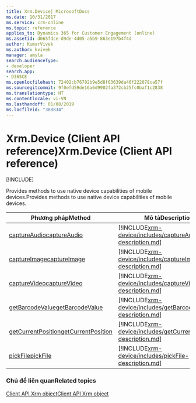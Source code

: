 ```yaml
---
title: Xrm.Device| MicrosoftDocs
ms.date: 10/31/2017
ms.service: crm-online
ms.topic: reference
applies_to: Dynamics 365 for Customer Engagement (online)
ms.assetid: d065fdce-d9de-4d05-a5b9-863e197b4f4d
author: KumarVivek
ms.author: kvivek
manager: amyla
search.audienceType:
- developer
search.app:
- D365CE
ms.openlocfilehash: 72402cb76702b9e5d8f03639da46f222078ca57f
ms.sourcegitcommit: 9f0efd59de16a6d9902fa372cb25fc0baf1c2838
ms.translationtype: HT
ms.contentlocale: vi-VN
ms.lasthandoff: 01/08/2019
ms.locfileid: "388834"
---
```

# <a name="xrmdevice-client-api-reference"></a><span data-ttu-id="d4dbc-102">Xrm.Device (Client API reference)</span><span class="sxs-lookup"><span data-stu-id="d4dbc-102">Xrm.Device (Client API reference)</span></span>

[!INCLUDE[](../../../includes/cc_applies_to_update_9_0_0.md)]

<span data-ttu-id="d4dbc-103">Provides methods to use native device capabilities of mobile devices.</span><span class="sxs-lookup"><span data-stu-id="d4dbc-103">Provides methods to use native device capabilities of mobile devices.</span></span> 


|                         <span data-ttu-id="d4dbc-104">Phương pháp</span><span class="sxs-lookup"><span data-stu-id="d4dbc-104">Method</span></span>                         |                                                       <span data-ttu-id="d4dbc-105">Mô tả</span><span class="sxs-lookup"><span data-stu-id="d4dbc-105">Description</span></span>                                                        |
|--------------------------------------------------------|--------------------------------------------------------------------------------------------------------------------------|
|       [<span data-ttu-id="d4dbc-106">captureAudio</span><span class="sxs-lookup"><span data-stu-id="d4dbc-106">captureAudio</span></span>](xrm-device/captureAudio.md)       |       [!INCLUDE[xrm-device/includes/captureAudio-description.md](xrm-device/includes/captureAudio-description.md)]       |
|       [<span data-ttu-id="d4dbc-107">captureImage</span><span class="sxs-lookup"><span data-stu-id="d4dbc-107">captureImage</span></span>](xrm-device/captureImage.md)       |       [!INCLUDE[xrm-device/includes/captureImage-description.md](xrm-device/includes/captureImage-description.md)]       |
|       [<span data-ttu-id="d4dbc-108">captureVideo</span><span class="sxs-lookup"><span data-stu-id="d4dbc-108">captureVideo</span></span>](xrm-device/captureVideo.md)       |       [!INCLUDE[xrm-device/includes/captureVideo-description.md](xrm-device/includes/captureVideo-description.md)]       |
|    [<span data-ttu-id="d4dbc-109">getBarcodeValue</span><span class="sxs-lookup"><span data-stu-id="d4dbc-109">getBarcodeValue</span></span>](xrm-device/getBarcodeValue.md)    |    [!INCLUDE[xrm-device/includes/getBarcodeValue-description.md](xrm-device/includes/getBarcodeValue-description.md)]    |
| [<span data-ttu-id="d4dbc-110">getCurrentPosition</span><span class="sxs-lookup"><span data-stu-id="d4dbc-110">getCurrentPosition</span></span>](xrm-device/getCurrentPosition.md) | [!INCLUDE[xrm-device/includes/getCurrentPosition-description.md](xrm-device/includes/getCurrentPosition-description.md)] |
|           [<span data-ttu-id="d4dbc-111">pickFile</span><span class="sxs-lookup"><span data-stu-id="d4dbc-111">pickFile</span></span>](xrm-device/pickFile.md)           |           [!INCLUDE[xrm-device/includes/pickFile-description.md](xrm-device/includes/pickFile-description.md)]           |

### <a name="related-topics"></a><span data-ttu-id="d4dbc-112">Chủ đề liên quan</span><span class="sxs-lookup"><span data-stu-id="d4dbc-112">Related topics</span></span>

[<span data-ttu-id="d4dbc-113">Client API Xrm object</span><span class="sxs-lookup"><span data-stu-id="d4dbc-113">Client API Xrm object</span></span>](../clientapi-xrm.md)


